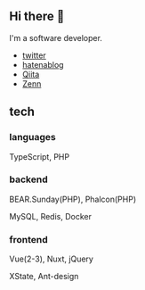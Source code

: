 ## Hi there 👋

I'm a software developer.

- [twitter](https://twitter.com/shotanue)
- [hatenablog](https://shotanue.hatenablog.com/)
- [Qiita](https://qiita.com/shotanue)
- [Zenn](https://zenn.dev/shotanue)


## tech
### languages
TypeScript, PHP

### backend

BEAR.Sunday(PHP), Phalcon(PHP)

MySQL, Redis, Docker

### frontend
Vue(2-3), Nuxt, jQuery

XState, Ant-design


